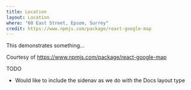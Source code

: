 ```yaml
---
title: Location
layout: Location
where: "60 East Street, Epsom, Surrey"
credit: https://www.npmjs.com/package/react-google-map
---
```


This demonstrates something...

Courtesy of https://www.npmjs.com/package/react-google-map

TODO

* Would like to include the sidenav as we do with the Docs layout type
